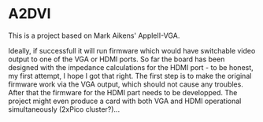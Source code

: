 # A2DVI

This is a project based on Mark Aikens' AppleII-VGA.

Ideally, if successfull it will run firmware which would have switchable video output to one of the VGA or HDMI ports.
So far the board has been designed with the impedance calculations for the HDMI port - to be honest, my first attempt, I hope I got that right.
The first step is to make the original firmware work via the VGA output, which should not cause any troubles.
After that the firmware for the HDMI part needs to be developped.
The project might even produce a card with both VGA and HDMI operational simultaneously (2xPico cluster?)...
